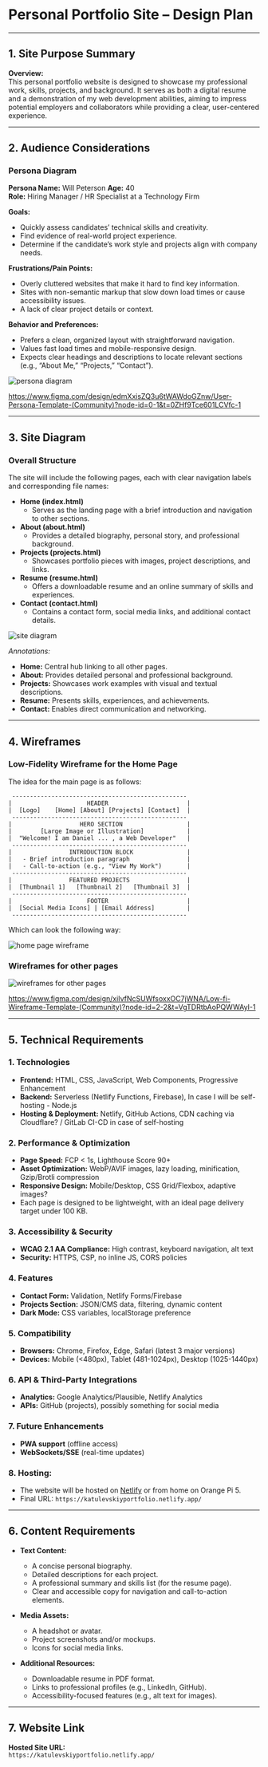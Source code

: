 # Personal Portfolio Site – Design Plan

---

## 1. Site Purpose Summary

**Overview:**  
This personal portfolio website is designed to showcase my professional work, skills, projects, and background. It serves as both a digital resume and a demonstration of my web development abilities, aiming to impress potential employers and collaborators while providing a clear, user-centered experience.

---

## 2. Audience Considerations

### Persona Diagram

**Persona Name:** Will Peterson
**Age:** 40  
**Role:** Hiring Manager / HR Specialist at a Technology Firm

**Goals:**

- Quickly assess candidates’ technical skills and creativity.
- Find evidence of real-world project experience.
- Determine if the candidate’s work style and projects align with company needs.

**Frustrations/Pain Points:**

- Overly cluttered websites that make it hard to find key information.
- Sites with non-semantic markup that slow down load times or cause accessibility issues.
- A lack of clear project details or context.

**Behavior and Preferences:**

- Prefers a clean, organized layout with straightforward navigation.
- Values fast load times and mobile-responsive design.
- Expects clear headings and descriptions to locate relevant sections (e.g., “About Me,” “Projects,” “Contact”).

![persona diagram](./persona.png)

https://www.figma.com/design/edmXxisZQ3u6tWAWdoGZnw/User-Persona-Template-(Community)?node-id=0-1&t=0ZHf9Tce601LCVfc-1

---

## 3. Site Diagram

### Overall Structure

The site will include the following pages, each with clear navigation labels and corresponding file names:

- **Home (index.html)**
  - Serves as the landing page with a brief introduction and navigation to other sections.
- **About (about.html)**
  - Provides a detailed biography, personal story, and professional background.
- **Projects (projects.html)**
  - Showcases portfolio pieces with images, project descriptions, and links.
- **Resume (resume.html)**
  - Offers a downloadable resume and an online summary of skills and experiences.
- **Contact (contact.html)**
  - Contains a contact form, social media links, and additional contact details.

![site diagram](./site-diagram.png)

_Annotations:_

- **Home:** Central hub linking to all other pages.
- **About:** Provides detailed personal and professional background.
- **Projects:** Showcases work examples with visual and textual descriptions.
- **Resume:** Presents skills, experiences, and achievements.
- **Contact:** Enables direct communication and networking.

---

## 4. Wireframes

### Low-Fidelity Wireframe for the Home Page

The idea for the main page is as follows:

```
 -------------------------------------------------
|                     HEADER                      |
|  [Logo]    [Home] [About] [Projects] [Contact]  |
 -------------------------------------------------
|                   HERO SECTION                  |
|        [Large Image or Illustration]            |
|  "Welcome! I am Daniel ... , a Web Developer"   |
 -------------------------------------------------
|                INTRODUCTION BLOCK               |
|   - Brief introduction paragraph                |
|   - Call-to-action (e.g., "View My Work")       |
 -------------------------------------------------
|                FEATURED PROJECTS                |
|  [Thumbnail 1]   [Thumbnail 2]   [Thumbnail 3]  |
 -------------------------------------------------
|                     FOOTER                      |
|  [Social Media Icons] | [Email Address]         |
 -------------------------------------------------
```

Which can look the following way:

![home page wireframe](./home-wireframe.png)

### Wireframes for other pages

![wireframes for other pages](./other-pages-wireframe.png)

https://www.figma.com/design/xiIvfNcSUWfsoxxOC7jWNA/Low-fi-Wireframe-Template-(Community)?node-id=2-2&t=VgTDRtbAoPQWWAyI-1

---

## 5. Technical Requirements

### **1. Technologies**

- **Frontend:** HTML, CSS, JavaScript, Web Components, Progressive Enhancement
- **Backend:** Serverless (Netlify Functions, Firebase), In case I will be self-hosting - Node.js
- **Hosting & Deployment:** Netlify, GitHub Actions, CDN caching via Cloudflare? / GitLab CI-CD in case of self-hosting

### **2. Performance & Optimization**

- **Page Speed:** FCP < 1s, Lighthouse Score 90+
- **Asset Optimization:** WebP/AVIF images, lazy loading, minification, Gzip/Brotli compression
- **Responsive Design:** Mobile/Desktop, CSS Grid/Flexbox, adaptive images?
- Each page is designed to be lightweight, with an ideal page delivery target under 100 KB.

### **3. Accessibility & Security**

- **WCAG 2.1 AA Compliance:** High contrast, keyboard navigation, alt text
- **Security:** HTTPS, CSP, no inline JS, CORS policies

### **4. Features**

- **Contact Form:** Validation, Netlify Forms/Firebase
- **Projects Section:** JSON/CMS data, filtering, dynamic content
- **Dark Mode:** CSS variables, localStorage preference

### **5. Compatibility**

- **Browsers:** Chrome, Firefox, Edge, Safari (latest 3 major versions)
- **Devices:** Mobile (<480px), Tablet (481-1024px), Desktop (1025-1440px)

### **6. API & Third-Party Integrations**

- **Analytics:** Google Analytics/Plausible, Netlify Analytics
- **APIs:** GitHub (projects), possibly something for social media

### **7. Future Enhancements**

- **PWA support** (offline access)
- **WebSockets/SSE** (real-time updates)

### **8. Hosting:**

- The website will be hosted on [Netlify](https://www.netlify.com/) or from home on Orange Pi 5.
- Final URL: `https://katulevskiyportfolio.netlify.app/`

---

## 6. Content Requirements

- **Text Content:**

  - A concise personal biography.
  - Detailed descriptions for each project.
  - A professional summary and skills list (for the resume page).
  - Clear and accessible copy for navigation and call-to-action elements.

- **Media Assets:**

  - A headshot or avatar.
  - Project screenshots and/or mockups.
  - Icons for social media links.

- **Additional Resources:**
  - Downloadable resume in PDF format.
  - Links to professional profiles (e.g., LinkedIn, GitHub).
  - Accessibility-focused features (e.g., alt text for images).

---

## 7. Website Link

**Hosted Site URL:**  
`https://katulevskiyportfolio.netlify.app/`
